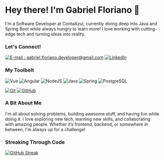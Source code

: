 # Hey there! I'm Gabriel Floriano 👋

I'm a Software Developer at ContaAzul, currently diving deep into Java and Spring Boot while always hungry to learn more! I love working with cutting-edge tech and turning ideas into reality.

### Let's Connect!

[![E-mail : gabriel.floriano.developer@gmail.com](https://img.shields.io/badge/-Email-000?style=for-the-badge&logo=microsoft-outlook&logoColor=E94D5F)](mailto:gabriel.floriano.developer@gmail.com)
[![LinkedIn](https://img.shields.io/badge/-LinkedIn-000?style=for-the-badge&logo=linkedin&logoColor=30A3DC)](https://www.linkedin.com/in/gabrielfloriano)

### My Toolbelt

![Vue](https://img.shields.io/badge/vuejs-%2335495e.svg?style=for-the-badge&logo=vuedotjs&logoColor=%234FC08D)
![Angular](https://img.shields.io/badge/Angular-DD0031?style=for-the-badge&logo=angular&logoColor=white)
![NodeJS](https://img.shields.io/badge/node.js-6DA55F?style=for-the-badge&logo=node.js&logoColor=white)
![Java](https://img.shields.io/badge/java-%23ED8B00.svg?style=for-the-badge&logo=openjdk&logoColor=white)
![Spring](https://img.shields.io/badge/spring-%236DB33F.svg?style=for-the-badge&logo=spring&logoColor=white)
![PostgreSQL](https://img.shields.io/badge/PostgreSQL-000?style=for-the-badge&logo=postgresql)

[![Git](https://img.shields.io/badge/Git-000?style=for-the-badge&logo=git&logoColor=E94D5F)]()
[![GitHub](https://img.shields.io/badge/GitHub-000?style=for-the-badge&logo=github&logoColor=30A3DC)]()

### A Bit About Me

I'm all about solving problems, building awesome stuff, and having fun while doing it. I love exploring new tech, learning new skills, and collaborating with amazing people. Whether it’s frontend, backend, or somewhere in between, I'm always up for a challenge!

### Streaking Through Code

[![GitHub Streak](https://streak-stats.demolab.com?user=gabriel-floriano&theme=ocean-gradient&hide_border=true&border_radius=5&mode=weekly&card_width=800&card_height=300&stroke=EB5454)](https://git.io/streak-stats)
